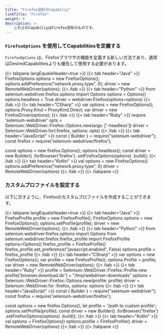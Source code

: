 ```yaml
---
title: "Firefox固有のCapabiliy"
linkTitle: "Firefox"
weight: 6
description: >-
    これらのCapabiliyはFirefox固有のものです。
---
```


### `FirefoxOptions` を使用してCapabilitiesを定義する

`FirefoxOptions` は、Firefoxブラウザの機能を定義する新しい方法であり、通常はDesiredCapabilitiesよりも優先して使用する必要があります。

{{< tabpane langEqualsHeader=true >}}
  {{< tab header="Java" >}}
FirefoxOptions options = new FirefoxOptions();
options.addPreference("network.proxy.type", 0);
driver = new RemoteWebDriver(options);
  {{< /tab >}}
  {{< tab header="Python" >}}
from selenium.webdriver.firefox.options import Options
options = Options()
options.headless = True
driver = webdriver.Firefox(options=options)
  {{< /tab >}}
  {{< tab header="CSharp" >}}
var options = new FirefoxOptions();
options.Proxy.Kind = ProxyKind.Direct;
var driver = new FirefoxDriver(options);
  {{< /tab >}}
  {{< tab header="Ruby" >}}
require 'selenium-webdriver'
opts = Selenium::WebDriver::Firefox::Options.new(args: ['-headless'])
driver = Selenium::WebDriver.for(:firefox, options: opts)
  {{< /tab >}}
  {{< tab header="JavaScript" >}}
const { Builder } = require("selenium-webdriver");
const firefox = require('selenium-webdriver/firefox');

const options = new firefox.Options();
options.headless();
const driver = new Builder()
    .forBrowser('firefox')
    .setFirefoxOptions(options)
    .build();
  {{< /tab >}}
  {{< tab header="Kotlin" >}}
val options = new FirefoxOptions()
options.addPreference("network.proxy.type", 0)
driver = RemoteWebDriver(options)
  {{< /tab >}}
{{< /tabpane >}}


### カスタムプロファイルを設定する

以下に示すように、Firefoxのカスタムプロファイルを作成することができます。

{{< tabpane langEqualsHeader=true >}}
  {{< tab header="Java" >}}
FirefoxProfile profile = new FirefoxProfile();
FirefoxOptions options = new FirefoxOptions();
options.setProfile(profile);
driver = new RemoteWebDriver(options);
  {{< /tab >}}
  {{< tab header="Python" >}}
from selenium.webdriver.firefox.options import Options
from selenium.webdriver.firefox.firefox_profile import FirefoxProfile
options=Options()
firefox_profile = FirefoxProfile()
firefox_profile.set_preference("javascript.enabled", False)
options.profile = firefox_profile
  {{< /tab >}}
  {{< tab header="CSharp" >}}
var options = new FirefoxOptions();
var profile = new FirefoxProfile();
options.Profile = profile;
var driver = new RemoteWebDriver(options);
  {{< /tab >}}
  {{< tab header="Ruby" >}}
profile = Selenium::WebDriver::Firefox::Profile.new
profile['browser.download.dir'] = "/tmp/webdriver-downloads"
options = Selenium::WebDriver::Firefox::Options.new(profile: profile)
driver = Selenium::WebDriver.for :firefox, options: options
  {{< /tab >}}
  {{< tab header="JavaScript" >}}
const { Builder } = require("selenium-webdriver");
const firefox = require('selenium-webdriver/firefox');

const options = new firefox.Options();
let profile = '/path to custom profile';
options.setProfile(profile);
const driver = new Builder()
    .forBrowser('firefox')
    .setFirefoxOptions(options)
    .build();
  {{< /tab >}}
  {{< tab header="Kotlin" >}}
val options = FirefoxOptions()
options.profile = FirefoxProfile()
driver = RemoteWebDriver(options)
  {{< /tab >}}
{{< /tabpane >}}
